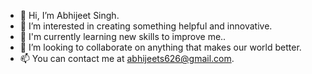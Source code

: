 - 👋 Hi, I’m Abhijeet Singh.
- 👀 I’m interested in creating something helpful and innovative.
- 🌱 I'm currently learning new skills to improve me..
- 💞️ I’m looking to collaborate on anything that makes our world better.
- 📫 You can contact me at abhijeets626@gmail.com.

<!---
ImAbhijeetSingh/ImAbhijeetSingh is a ✨ special ✨ repository because its `README.md` (this file) appears on your GitHub profile.
You can click the Preview link to take a look at your changes.
--->
